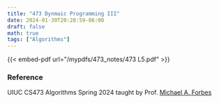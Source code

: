 ```yaml
---
title: "473 Dynmaic Programming III"
date: 2024-01-30T20:28:59-06:00
draft: false
math: true
tags: ["Algorithms"]
---
```



{{< embed-pdf url="/mypdfs/473_notes/473 L5.pdf" >}}

### Reference
UIUC CS473 Algorithms Spring 2024 taught by Prof. [Michael A. Forbes](https://miforbes.cs.illinois.edu/)